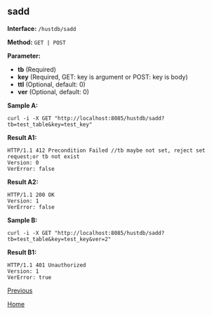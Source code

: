 ## sadd ##

**Interface:** `/hustdb/sadd`

**Method:** `GET | POST`

**Parameter:** 

*  **tb** (Required)  
*  **key** (Required, GET: key is argument or POST: key is body)  
*  **ttl** (Optional, default: 0)
*  **ver** (Optional, default: 0)    

**Sample A:**

    curl -i -X GET "http://localhost:8085/hustdb/sadd?tb=test_table&key=test_key"

**Result A1:**

	HTTP/1.1 412 Precondition Failed //tb maybe not set, reject set request;or tb not exist
	Version: 0
	VerError: false

**Result A2:**

	HTTP/1.1 200 OK
	Version: 1
	VerError: false

**Sample B:**

    curl -i -X GET "http://localhost:8085/hustdb/sadd?tb=test_table&key=test_key&ver=2"

**Result B1:**

	HTTP/1.1 401 Unauthorized
	Version: 1
	VerError: true

[Previous](../hustdb.md)

[Home](../../../index.md)
